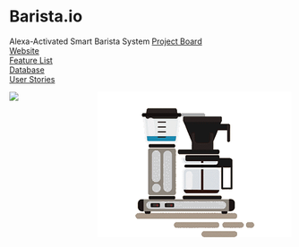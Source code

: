 # Barista.io
Alexa-Activated Smart Barista System 
[Project Board](https://share.clickup.com/b/h/4-4675226-2/0b6b1e084a7327a)  
[Website](https://amacarter.github.io/Barista-IO/)  
[Feature List](https://amacarter.github.io/Barista-IO/features)  
[Database](https://docs.google.com/spreadsheets/u/1/d/1ZT-cuhqwPq2qVL2E2PM-Z_fC5KLytKsLwPWpPaJMXz4/edit#gid=0)   
[User Stories](https://app.cardboardit.com/maps/guests/3dd23d4038dcc321dcde7895a52b351c3a4beee797d698b8f39357eb6212f766)  

<img align="right" img src="https://github.com/AMACarter/barista.io/blob/main/images/baristaiogif.gif"/>  

<a href="https://www.buymeacoffee.com/amacarter"><img src="https://img.buymeacoffee.com/button-api/?text=Buy me a coffee&emoji=&slug=amacarter&button_colour=BD5FFF&font_colour=ffffff&font_family=Cookie&outline_colour=000000&coffee_colour=FFDD00"></a>

